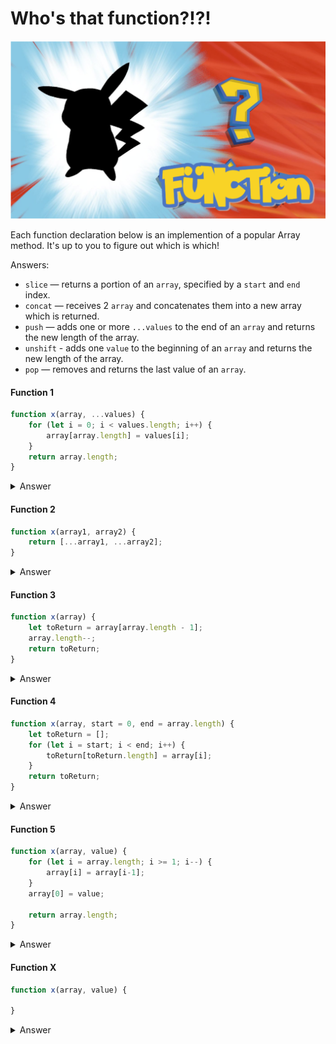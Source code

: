 # Who's that function?!?!

![](assets/whos-that-function.jpg)

Each function declaration below is an implemention of a popular Array method. It's up to you to figure out which is which!

Answers:
* `slice` — returns a portion of an `array`, specified by a `start` and `end` index.
* `concat` — receives 2 `array`  and concatenates them into a new array which is returned.
* `push` — adds one or more `...values` to the end of an `array` and returns the new length of the array.
* `unshift` - adds one `value` to the beginning of an `array` and returns the new length of the array.
* `pop` — removes and returns the last value of an `array`.

#### Function 1

```js
function x(array, ...values) {
    for (let i = 0; i < values.length; i++) {
        array[array.length] = values[i];
    }
    return array.length;
}
```

<details><summary>Answer</summary>

It's `Array.prototype.push`! This function adds `value` to the end of `array`, increasing the length of the array by `1`.

```js
let pets = ['dog', 'cat', 'parrot'];

push(pets, 'cat', 'lizard'); // returns 5

console.log(pets); //> ['dog', 'cat', 'parrot', 'cat', 'lizard']
```

</details>




#### Function 2

```js
function x(array1, array2) {
    return [...array1, ...array2];
}
```

<details><summary>Answer</summary>

It's `Array.prototype.concat`!

```js
const letters = ['a', 'b', 'c'];
const nums = [1,2,3]

const result = concat(letters, nums);

console.log(result); 
//=> logs  ['a', 'b', 'c', 1, 2, 3]
```

</details>




#### Function 3

```js
function x(array) {
    let toReturn = array[array.length - 1];
    array.length--;
    return toReturn;
}
```

<details><summary>Answer</summary>

It's `Array.prototype.pop`!

```js
let pets = ['dog', 'cat', 'parrot'];
let removed = pop(pets); // 'parrot' 

console.log(pets); // => logs ['dog', 'cat']
```

</details>



#### Function 4

```js
function x(array, start = 0, end = array.length) {
    let toReturn = [];
    for (let i = start; i < end; i++) {
        toReturn[toReturn.length] = array[i];
    }
    return toReturn;
}
```

<details><summary>Answer</summary>

It's `Array.prototype.slice`! 

```js
const pets = ['dog', 'cat', 'parrot', 'lizard'];

const firstHalf = slice(pets, 0, 2); // ['dog', 'cat']
const secondHalf = slice(pets, 2); // ['parrot', 'lizard]
const petsCopy = slice(pets); // ['dog', 'cat', 'parrot', 'lizard']
```

</details>




#### Function 5

```js
function x(array, value) {
    for (let i = array.length; i >= 1; i--) {
        array[i] = array[i-1];
    }
    array[0] = value;

    return array.length;
}
```

<details><summary>Answer</summary>

It's `Array.prototype.unshift`!

```js
array = [1,2,3,4,5]
console.log(unshift(array, 'a')) // 6
console.log(array); // ['a', 1, 2, 3, 4, 5]
```

</details>

#### Function X

```js
function x(array, value) {
    
}
```

<details><summary>Answer</summary>

It's `Array.prototype.____`!

```js
```

</details>